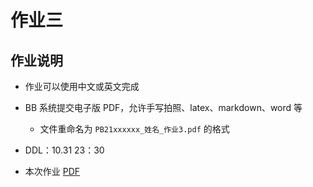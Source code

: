 # 作业三

## 作业说明

- 作业可以使用中文或英文完成

- BB 系统提交电子版 PDF，允许手写拍照、latex、markdown、word 等
  - 文件重命名为 `PB21xxxxxx_姓名_作业3.pdf` 的格式

- DDL：10.31 23：30

- 本次作业 [PDF](/pdf/hw3.pdf)

